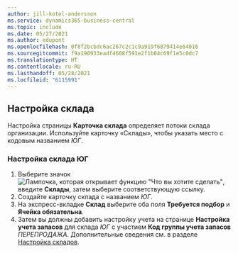 ```yaml
---
author: jill-kotel-andersson
ms.service: dynamics365-business-central
ms.topic: include
ms.date: 05/27/2021
ms.author: edupont
ms.openlocfilehash: 0f8f2bcbdc6ac267c2c1c9a919f6879414e64016
ms.sourcegitcommit: f9a190933eadf4608f591e2f1b04c69f1e5c0dc7
ms.translationtype: HT
ms.contentlocale: ru-RU
ms.lasthandoff: 05/28/2021
ms.locfileid: "6115991"
---
```

## <a name="setting-up-the-location"></a>Настройка склада

Настройка страницы **Карточка склада** определяет потоки склада организации. Используйте карточку «Склады», чтобы указать место с кодовым названием *ЮГ*.

### <a name="to-set-up-the-location-south"></a>Настройка склада ЮГ

1. Выберите значок ![Лампочка, которая открывает функцию "Что вы хотите сделать"](../media/ui-search/search_small.png "Что вы хотите сделать"), введите **Склады**, затем выберите соответствующую ссылку.  
2. Создайте карточку склада с названием *ЮГ*.  
3. На экспресс-вкладке **Склад** выберите оба поля **Требуется подбор** и **Ячейка обязательна**.
4. Затем вы должны добавить настройку учета на странице **Настройка учета запасов** для склада *ЮГ* с участием **Код группы учета запасов** *ПЕРЕПРОДАЖА*. Дополнительные сведения см. в разделе [Настройка складов](../inventory-how-setup-locations.md).
